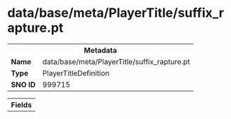 <h1>data/base/meta/PlayerTitle/suffix_rapture.pt</h1><table><tr><th colspan="100%">Metadata</th></tr><tr><td><b>Name</b></td><td>data/base/meta/PlayerTitle/suffix_rapture.pt</td></tr><tr><td><b>Type</b></td><td>PlayerTitleDefinition</td></tr><tr><td><b>SNO ID</b></td><td>999715</td></tr></table>

<table><tr><th colspan="100%">Fields</th></tr></table>

